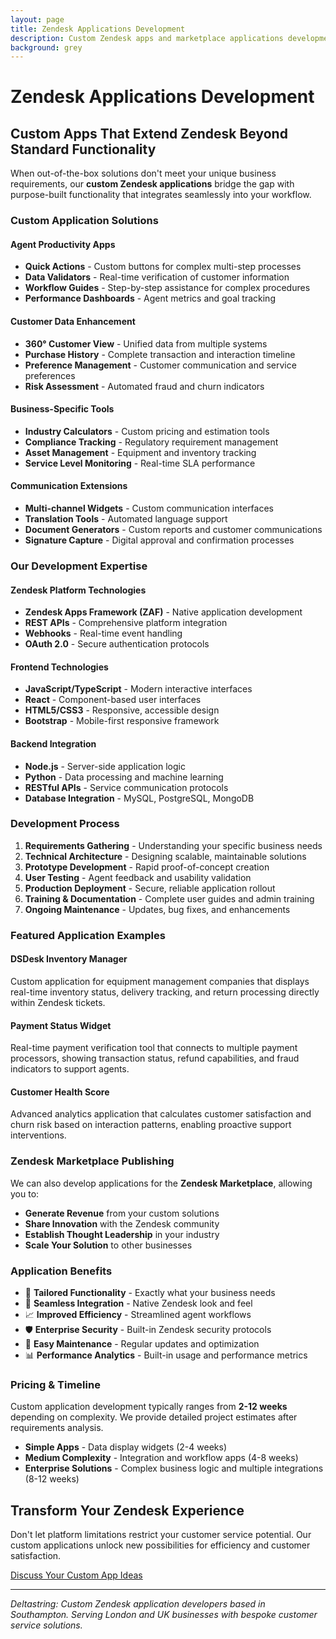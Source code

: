 ```yaml
---
layout: page
title: Zendesk Applications Development
description: Custom Zendesk apps and marketplace applications development. Extend Zendesk functionality with bespoke solutions for your business needs.
background: grey
---
```


# Zendesk Applications Development

## Custom Apps That Extend Zendesk Beyond Standard Functionality

When out-of-the-box solutions don't meet your unique business requirements, our **custom Zendesk applications** bridge the gap with purpose-built functionality that integrates seamlessly into your workflow.

### Custom Application Solutions

#### **Agent Productivity Apps**
- **Quick Actions** - Custom buttons for complex multi-step processes
- **Data Validators** - Real-time verification of customer information
- **Workflow Guides** - Step-by-step assistance for complex procedures
- **Performance Dashboards** - Agent metrics and goal tracking

#### **Customer Data Enhancement**
- **360° Customer View** - Unified data from multiple systems
- **Purchase History** - Complete transaction and interaction timeline
- **Preference Management** - Customer communication and service preferences
- **Risk Assessment** - Automated fraud and churn indicators

#### **Business-Specific Tools**
- **Industry Calculators** - Custom pricing and estimation tools
- **Compliance Tracking** - Regulatory requirement management
- **Asset Management** - Equipment and inventory tracking
- **Service Level Monitoring** - Real-time SLA performance

#### **Communication Extensions**
- **Multi-channel Widgets** - Custom communication interfaces
- **Translation Tools** - Automated language support
- **Document Generators** - Custom reports and customer communications
- **Signature Capture** - Digital approval and confirmation processes

### Our Development Expertise

#### **Zendesk Platform Technologies**
- **Zendesk Apps Framework (ZAF)** - Native application development
- **REST APIs** - Comprehensive platform integration
- **Webhooks** - Real-time event handling
- **OAuth 2.0** - Secure authentication protocols

#### **Frontend Technologies**
- **JavaScript/TypeScript** - Modern interactive interfaces
- **React** - Component-based user interfaces
- **HTML5/CSS3** - Responsive, accessible design
- **Bootstrap** - Mobile-first responsive framework

#### **Backend Integration**
- **Node.js** - Server-side application logic
- **Python** - Data processing and machine learning
- **RESTful APIs** - Service communication protocols
- **Database Integration** - MySQL, PostgreSQL, MongoDB

### Development Process

1. **Requirements Gathering** - Understanding your specific business needs
2. **Technical Architecture** - Designing scalable, maintainable solutions
3. **Prototype Development** - Rapid proof-of-concept creation
4. **User Testing** - Agent feedback and usability validation
5. **Production Deployment** - Secure, reliable application rollout
6. **Training & Documentation** - Complete user guides and admin training
7. **Ongoing Maintenance** - Updates, bug fixes, and enhancements

### Featured Application Examples

#### **DSDesk Inventory Manager**
Custom application for equipment management companies that displays real-time inventory status, delivery tracking, and return processing directly within Zendesk tickets.

#### **Payment Status Widget** 
Real-time payment verification tool that connects to multiple payment processors, showing transaction status, refund capabilities, and fraud indicators to support agents.

#### **Customer Health Score**
Advanced analytics application that calculates customer satisfaction and churn risk based on interaction patterns, enabling proactive support interventions.

### Zendesk Marketplace Publishing

We can also develop applications for the **Zendesk Marketplace**, allowing you to:
- **Generate Revenue** from your custom solutions
- **Share Innovation** with the Zendesk community  
- **Establish Thought Leadership** in your industry
- **Scale Your Solution** to other businesses

### Application Benefits

- 🎯 **Tailored Functionality** - Exactly what your business needs
- 🔗 **Seamless Integration** - Native Zendesk look and feel
- 📈 **Improved Efficiency** - Streamlined agent workflows
- 🛡️ **Enterprise Security** - Built-in Zendesk security protocols
- 🔧 **Easy Maintenance** - Regular updates and optimization
- 📊 **Performance Analytics** - Built-in usage and performance metrics

### Pricing & Timeline

Custom application development typically ranges from **2-12 weeks** depending on complexity. We provide detailed project estimates after requirements analysis.

- **Simple Apps** - Data display widgets (2-4 weeks)
- **Medium Complexity** - Integration and workflow apps (4-8 weeks)  
- **Enterprise Solutions** - Complex business logic and multiple integrations (8-12 weeks)

## Transform Your Zendesk Experience

Don't let platform limitations restrict your customer service potential. Our custom applications unlock new possibilities for efficiency and customer satisfaction.

<a class="btn btn-primary btn-xl text-uppercase" href="https://calendar.google.com/calendar/u/0/appointments/schedules/AcZssZ2vJhNy3gMyKSTnIHj3xdsAONXezmHe6_8av4SPLlfGW-znFeNqORBTDvGbfbUK4Y5Iyb44DWLf">Discuss Your Custom App Ideas</a>

---

*Deltastring: Custom Zendesk application developers based in Southampton. Serving London and UK businesses with bespoke customer service solutions.*